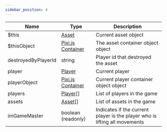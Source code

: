 ```yaml
---
sidebar_position: 4
---
```


| Name                | Type                                                                      | Description                                                                |
| ------------------- | ------------------------------------------------------------------------- | -------------------------------------------------------------------------- |
| $this             | [Asset](Interfaces#asset)                                                 | Current asset object                                                       |
| $thisObject         | [Pixi.js Container](https://pixijs.download/dev/docs/PIXI.Container.html) | The asset container object object                                          |
| destroyedByPlayerId | string                                                                   | Player id that destroyed the asset                                         |
| player              | [Player](Interfaces#player)                                               | Current player                                                             |
| playerObject        | [Pixi.js Container](https://pixijs.download/dev/docs/PIXI.Container.html) | Current player container object object                                     |
| players             | [Player](Interfaces#player)[]                                             | List of players in the game                                                |
| assets              | [Asset](Interfaces#asset)[]                                               | List of assets in the game                                                 |
| imGameMaster        | boolean (readonly)                                                        | Indicates if the current player is the player who is lifting all movements |
